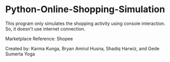# Python-Online-Shopping-Simulation
This program only simulates the shopping activity using console interaction. So, it doesn't use internet connection.

Marketplace Reference: Shopee


Created by:
Karma Kunga, Bryan Amirul Husna, Shadiq Harwiz, and Gede Sumerta Yoga
